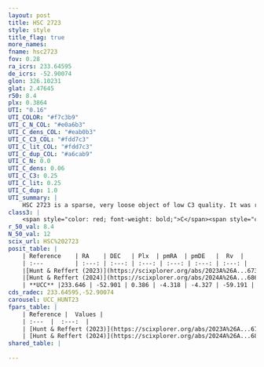 ```yaml
---
layout: post
title: HSC 2723
style: style
title_flag: true
more_names: 
fname: hsc2723
fov: 0.28
ra_icrs: 233.64595
de_icrs: -52.90074
glon: 326.10231
glat: 2.47645
r50: 8.4
plx: 0.3864
UTI: "0.16"
UTI_COLOR: "#f7c3b9"
UTI_C_N_COL: "#e0a6b3"
UTI_C_dens_COL: "#eab0b3"
UTI_C_C3_COL: "#fdd7c3"
UTI_C_lit_COL: "#fdd7c3"
UTI_C_dup_COL: "#a6cab9"
UTI_C_N: 0.0
UTI_C_dens: 0.06
UTI_C_C3: 0.25
UTI_C_lit: 0.25
UTI_C_dup: 1.0
UTI_summary: |
    HSC 2723 is a sparse, very loose object of low C3 quality. It was recently reported in the literature.<br><br><span style="color: #99180f; font-weight: bold;">Warning: </span>contains less than 25 stars with <i>P>0.5</i> estimated.
class3: |
    <span style="color: red; font-weight: bold;">C</span><span style="color: red; font-weight: bold;">C</span>
r_50_val: 8.4
N_50_val: 12
scix_url: HSC%202723
posit_table: |
    | Reference    | RA    | DEC   | Plx  | pmRA  | pmDE   |  Rv  |
    | :---         | :---: | :---: | :---: | :---: | :---: | :---: |
    |[Hunt & Reffert (2023)](https://scixplorer.org/abs/2023A%26A...673A.114H) | 233.661 | -52.925 | 0.383 | -4.303 | -4.327 | -- |
    |[Hunt & Reffert (2024)](https://scixplorer.org/abs/2024A%26A...686A..42H) | 233.661 | -52.925 | 0.383 | -4.303 | -4.327 | -- |
    | **UCC** |233.646 | -52.901 | 0.386 | -4.318 | -4.327 | -59.191 | 
cds_radec: 233.64595,-52.90074
carousel: UCC_HUNT23
fpars_table: |
    | Reference |  Values |
    | :---  |  :---:  |
    | [Hunt & Reffert (2023)](https://scixplorer.org/abs/2023A%26A...673A.114H) | `AV50=3.577, diffAV50=1.918, MOD50=11.914, logAge50=9.081` |
    | [Hunt & Reffert (2024)](https://scixplorer.org/abs/2024A%26A...686A..42H) | `MassJ=525.465` |
shared_table: |
    
---
```

